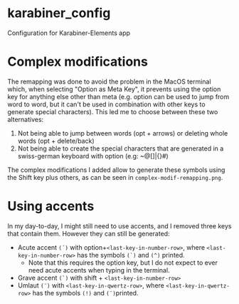 # karabiner_config
Configuration for Karabiner-Elements app

# Complex modifications
The remapping was done to avoid the problem in the MacOS terminal which, when selecting "Option as Meta Key", it prevents using
the option key for anything else other than meta (e.g. option can be used to jump from word to word, but it can't be used in 
combination with other keys to generate special characters).
This led me to choose between these two alternatives:
  1. Not being able to jump between words (opt + arrows) or deleting whole words (opt + delete/back)
  2. Not being able to create the special characters that are generated in a swiss-german keyboard with option (e.g: ~@[]|{}#)

The complex modifications I added allow to generate these symbols using the Shift key plus others, as can be seen in `complex-modif-remapping.png`.

# Using accents
In my day-to-day, I might still need to use accents, and I removed three keys that contain them. However they can still be generated:
  - Acute accent ``(´)`` with option+`<last-key-in-number-row>`, where `<last-key-in-number-row>` has the symbols ``(`)`` and `(^)` printed.
    - Note that this requires the option key, but I do not expect to ever need acute accents when typing in the terminal.
  - Grave accent ``(`)`` with shift + `<last-key-in-number-row>`
  - Umlaut ``(¨)`` with `<last-key-in-qwertz-row>`, where `<last-key-in-qwertz-row>` has the symbols `(!)` and `(¨)`printed.